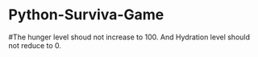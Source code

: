 # Python-Surviva-Game

#The hunger level shoud not increase to 100. And Hydration level should not reduce to 0.
